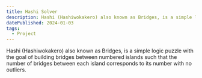 ```yaml
---
title: Hashi Solver
description: Hashi (Hashiwokakero) also known as Bridges, is a simple logic puzzle with the goal of building bridges between numbered islands such that the number of bridges between each island corresponds to its number with no outliers.
datePublished: 2024-01-03
tags:
  - Project
---
```


Hashi (Hashiwokakero) also known as Bridges, is a simple logic puzzle with the goal of building bridges between numbered islands such that the number of bridges between each island corresponds to its number with no outliers.